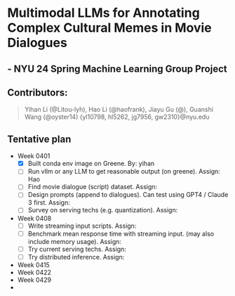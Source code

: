 # Multimodal LLMs for Annotating Complex Cultural Memes in Movie Dialogues
## - NYU 24 Spring Machine Learning Group Project

## Contributors:
> Yihan Li (@Litou-lyh), Hao Li (@haofrank), Jiayu Gu (@), Guanshi Wang (@oyster14)
> {yl10798, hl5262, jg7956, gw2310}@nyu.edu

## Tentative plan
- Week 0401
  - [X] Built conda env image on Greene. By: yihan
  - [ ] Run vllm or any LLM to get reasonable output (on greene). Assign: Hao
  - [ ] Find movie dialogue (script) dataset. Assign:
  - [ ] Design prompts (append to dialogues). Can test using GPT4 / Claude 3 first. Assign:
  - [ ] Survey on serving techs (e.g. quantization). Assign:

- Week 0408
  - [ ] Write streaming input scripts. Assign:
  - [ ] Benchmark mean response time with streaming input. (may also include memory usage). Assign:
  - [ ] Try current serving techs. Assign:
  - [ ] Try distributed inference. Assign:
- Week 0415
- Week 0422
- Week 0429
- 
